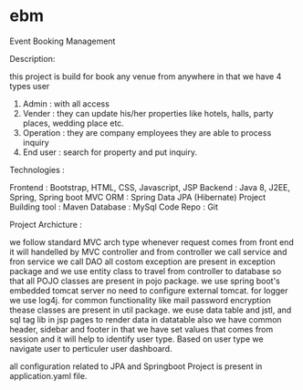 # ebm
Event Booking Management

Description: 

this project is build for book any venue from anywhere in that we have 4 types user 
1) Admin : with all access
2) Vender : they can update his/her properties like hotels, halls, party places, wedding place etc.
3) Operation : they are company employees they are able to process inquiry 
4) End user : search for property and put inquiry.

Technologies :

Frontend :  Bootstrap, HTML, CSS, Javascript, JSP
Backend : Java 8, J2EE, Spring, Spring boot MVC
ORM : Spring Data JPA (Hibernate)
Project Building tool : Maven
Database : MySql
Code Repo : Git

Project Archicture :

we follow standard MVC arch type
whenever request comes from front end it will handelled by MVC controller and from controller we call service 
and fron service we call DAO all costom exception are present in exception package and we use entity class to
travel from controller to database so that all POJO classes are present in pojo package.
we use spring boot's embedded tomcat server no need to configure external tomcat.
for logger we use log4j. for common functionality like mail password encryption thease classes are present in 
util package. we euse data table and jstl, and sql tag lib in jsp pages to render data in datatable
also we have common header, sidebar and footer in that we have set values that comes from session 
and it will help to identify user type. Based on user type we navigate user to perticuler user dashboard. 

all configuration related to JPA and Springboot Project is present in application.yaml file.
